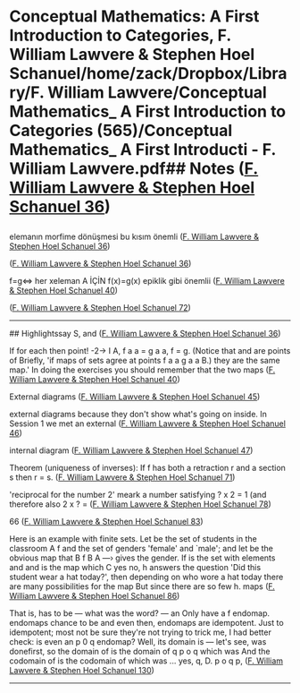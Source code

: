 # Conceptual Mathematics: A First Introduction to Categories, F. William Lawvere & Stephen Hoel Schanuel/home/zack/Dropbox/Library/F. William Lawvere/Conceptual Mathematics_ A First Introduction to Categories (565)/Conceptual Mathematics_ A First Introducti - F. William Lawvere.pdf## Notes (<a href="file:////home/zack/Dropbox/Library/F. William Lawvere/Conceptual Mathematics_ A First Introduction to Categories (565)/Conceptual Mathematics_ A First Introducti - F. William Lawvere.pdf#page=36" target="_blank">F. William Lawvere & Stephen Hoel Schanuel 36</a>)</p>
elemanın morfime dönüşmesi bu kısım önemli (<a href="file:////home/zack/Dropbox/Library/F. William Lawvere/Conceptual Mathematics_ A First Introduction to Categories (565)/Conceptual Mathematics_ A First Introducti - F. William Lawvere.pdf#page=36" target="_blank">F. William Lawvere & Stephen Hoel Schanuel 36</a>)</p>
 (<a href="file:////home/zack/Dropbox/Library/F. William Lawvere/Conceptual Mathematics_ A First Introduction to Categories (565)/Conceptual Mathematics_ A First Introducti - F. William Lawvere.pdf#page=36" target="_blank">F. William Lawvere & Stephen Hoel Schanuel 36</a>)</p>
f=g<=> her xeleman A İÇİN f(x)=g(x) epiklik gibi önemlii (<a href="file:////home/zack/Dropbox/Library/F. William Lawvere/Conceptual Mathematics_ A First Introduction to Categories (565)/Conceptual Mathematics_ A First Introducti - F. William Lawvere.pdf#page=40" target="_blank">F. William Lawvere & Stephen Hoel Schanuel 40</a>)</p>
 (<a href="file:////home/zack/Dropbox/Library/F. William Lawvere/Conceptual Mathematics_ A First Introduction to Categories (565)/Conceptual Mathematics_ A First Introducti - F. William Lawvere.pdf#page=72" target="_blank">F. William Lawvere & Stephen Hoel Schanuel 72</a>)</p><hr>## Highlightssay S, and (<a href="file:////home/zack/Dropbox/Library/F. William Lawvere/Conceptual Mathematics_ A First Introduction to Categories (565)/Conceptual Mathematics_ A First Introducti - F. William Lawvere.pdf#page=36" target="_blank">F. William Lawvere & Stephen Hoel Schanuel 36</a>)</p>
If for each then point! -2-> I A, f a a = g a a, f = g. (Notice that and are points of Briefly, 'if maps of sets agree at points f a a g a a B.) they are the same map.' In doing the exercises you should remember that the two maps (<a href="file:////home/zack/Dropbox/Library/F. William Lawvere/Conceptual Mathematics_ A First Introduction to Categories (565)/Conceptual Mathematics_ A First Introducti - F. William Lawvere.pdf#page=40" target="_blank">F. William Lawvere & Stephen Hoel Schanuel 40</a>)</p>
External diagrams (<a href="file:////home/zack/Dropbox/Library/F. William Lawvere/Conceptual Mathematics_ A First Introduction to Categories (565)/Conceptual Mathematics_ A First Introducti - F. William Lawvere.pdf#page=45" target="_blank">F. William Lawvere & Stephen Hoel Schanuel 45</a>)</p>
external diagrams because they don't show what's going on inside. In Session 1 we met an external (<a href="file:////home/zack/Dropbox/Library/F. William Lawvere/Conceptual Mathematics_ A First Introduction to Categories (565)/Conceptual Mathematics_ A First Introducti - F. William Lawvere.pdf#page=46" target="_blank">F. William Lawvere & Stephen Hoel Schanuel 46</a>)</p>
internal diagram (<a href="file:////home/zack/Dropbox/Library/F. William Lawvere/Conceptual Mathematics_ A First Introduction to Categories (565)/Conceptual Mathematics_ A First Introducti - F. William Lawvere.pdf#page=47" target="_blank">F. William Lawvere & Stephen Hoel Schanuel 47</a>)</p>
Theorem (uniqueness of inverses): If f has both a retraction r and a section s then r = s. (<a href="file:////home/zack/Dropbox/Library/F. William Lawvere/Conceptual Mathematics_ A First Introduction to Categories (565)/Conceptual Mathematics_ A First Introducti - F. William Lawvere.pdf#page=71" target="_blank">F. William Lawvere & Stephen Hoel Schanuel 71</a>)</p>
'reciprocal for the number 2' meark a number satisfying ? x 2 = 1 (and therefore also 2 x ? = (<a href="file:////home/zack/Dropbox/Library/F. William Lawvere/Conceptual Mathematics_ A First Introduction to Categories (565)/Conceptual Mathematics_ A First Introducti - F. William Lawvere.pdf#page=78" target="_blank">F. William Lawvere & Stephen Hoel Schanuel 78</a>)</p>
66 (<a href="file:////home/zack/Dropbox/Library/F. William Lawvere/Conceptual Mathematics_ A First Introduction to Categories (565)/Conceptual Mathematics_ A First Introducti - F. William Lawvere.pdf#page=83" target="_blank">F. William Lawvere & Stephen Hoel Schanuel 83</a>)</p>
Here is an example with finite sets. Let be the set of students in the classroom A f and the set of genders 'female' and `male'; and let be the obvious map that B f B A —› gives the gender. If is the set with elements and and is the map which C yes no, h answers the question 'Did this student wear a hat today?', then depending on who wore a hat today there are many possibilities for the map But since there are so few h. maps (<a href="file:////home/zack/Dropbox/Library/F. William Lawvere/Conceptual Mathematics_ A First Introduction to Categories (565)/Conceptual Mathematics_ A First Introducti - F. William Lawvere.pdf#page=86" target="_blank">F. William Lawvere & Stephen Hoel Schanuel 86</a>)</p>
That is, has to be — what was the word? — an Only have a f endomap. endomaps chance to be and even then, endomaps are idempotent. Just to idempotent; most not be sure they're not trying to trick me, I had better check: is even an p 0 q endomap? Well, its domain is — let's see, was donefirst, so the domain of is the domain of q p o q which was And the codomain of is the codomain of which was ... yes, q, D. p o q p, (<a href="file:////home/zack/Dropbox/Library/F. William Lawvere/Conceptual Mathematics_ A First Introduction to Categories (565)/Conceptual Mathematics_ A First Introducti - F. William Lawvere.pdf#page=130" target="_blank">F. William Lawvere & Stephen Hoel Schanuel 130</a>)</p><hr>